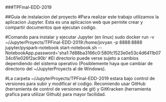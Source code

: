 ###TPFinal-EDD-2019

##Guia de instalacion del proyecto
#Para realizar este trabajo utilizamos la aplicacion Jupyter. Esta es una aplicacion web que permite crear y compartir documentos que ejecutan codigo.

#Comando para instalar y ejecutar Jupyter (en linux)
sudo docker run -v ~/JupyterProyects/TPFinal-EDD-2019:/home/jovyan -p 8888:8888 jupyter/pyspark-notebook start-notebook.sh --NotebookApp.password='sha1:7d88ba3166c0:580fc1523e0e53c4d6411b0734c61e026f2ac90b'
#El directorio puede verse sujeto a cambios dependiendo del sistema operativo (Posiblemente haya que cambiar de directorio del ~/JupyterProyects al de Windows).

#La carpeta ~/JupyterProyects/TPFinal-EDD-2019 estara bajo control de versiones para subir y modificar el codigo. Recomiendo usar GitHub (herramienta de control de versiones de git) y GitKracken (herramienta grafica para utilizar Github) para mayor facilidad.

